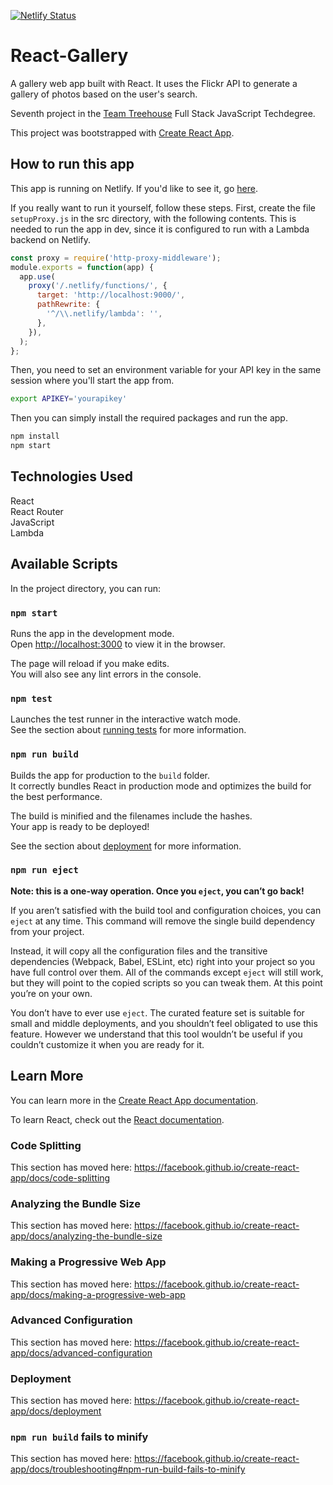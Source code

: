 [![Netlify Status](https://api.netlify.com/api/v1/badges/f098ef7f-dc9c-4bc3-aad2-140b97d3df05/deploy-status)](https://app.netlify.com/sites/react-image-gallery/deploys)

# React-Gallery
A gallery web app built with React. It uses the Flickr API to generate a gallery of photos based on the user's search.

Seventh project in the [Team Treehouse](http://referrals.trhou.se/clarkwinters) Full Stack JavaScript Techdegree.

This project was bootstrapped with [Create React App](https://github.com/facebook/create-react-app).

## How to run this app
This app is running on Netlify. If you'd like to see it, go [here](https://react-image-gallery.netlify.com/).

If you really want to run it yourself, follow these steps.
First, create the file `setupProxy.js` in the src directory, with the following contents. This is needed to run the app in dev, since it is configured to run with a Lambda backend on Netlify.
```js
const proxy = require('http-proxy-middleware');
module.exports = function(app) {
  app.use(
    proxy('/.netlify/functions/', {
      target: 'http://localhost:9000/',
      pathRewrite: {
        '^/\\.netlify/lambda': '',
      },
    }),
  );
};
```
Then, you need to set an environment variable for your API key in the same session where you'll start the app from.
```bash
export APIKEY='yourapikey'
```
Then you can simply install the required packages and run the app.
```bash
npm install
npm start
```

## Technologies Used
React  
React Router  
JavaScript  
Lambda

## Available Scripts

In the project directory, you can run:

### `npm start`

Runs the app in the development mode.<br>
Open [http://localhost:3000](http://localhost:3000) to view it in the browser.

The page will reload if you make edits.<br>
You will also see any lint errors in the console.

### `npm test`

Launches the test runner in the interactive watch mode.<br>
See the section about [running tests](https://facebook.github.io/create-react-app/docs/running-tests) for more information.

### `npm run build`

Builds the app for production to the `build` folder.<br>
It correctly bundles React in production mode and optimizes the build for the best performance.

The build is minified and the filenames include the hashes.<br>
Your app is ready to be deployed!

See the section about [deployment](https://facebook.github.io/create-react-app/docs/deployment) for more information.

### `npm run eject`

**Note: this is a one-way operation. Once you `eject`, you can’t go back!**

If you aren’t satisfied with the build tool and configuration choices, you can `eject` at any time. This command will remove the single build dependency from your project.

Instead, it will copy all the configuration files and the transitive dependencies (Webpack, Babel, ESLint, etc) right into your project so you have full control over them. All of the commands except `eject` will still work, but they will point to the copied scripts so you can tweak them. At this point you’re on your own.

You don’t have to ever use `eject`. The curated feature set is suitable for small and middle deployments, and you shouldn’t feel obligated to use this feature. However we understand that this tool wouldn’t be useful if you couldn’t customize it when you are ready for it.

## Learn More

You can learn more in the [Create React App documentation](https://facebook.github.io/create-react-app/docs/getting-started).

To learn React, check out the [React documentation](https://reactjs.org/).

### Code Splitting

This section has moved here: https://facebook.github.io/create-react-app/docs/code-splitting

### Analyzing the Bundle Size

This section has moved here: https://facebook.github.io/create-react-app/docs/analyzing-the-bundle-size

### Making a Progressive Web App

This section has moved here: https://facebook.github.io/create-react-app/docs/making-a-progressive-web-app

### Advanced Configuration

This section has moved here: https://facebook.github.io/create-react-app/docs/advanced-configuration

### Deployment

This section has moved here: https://facebook.github.io/create-react-app/docs/deployment

### `npm run build` fails to minify

This section has moved here: https://facebook.github.io/create-react-app/docs/troubleshooting#npm-run-build-fails-to-minify
